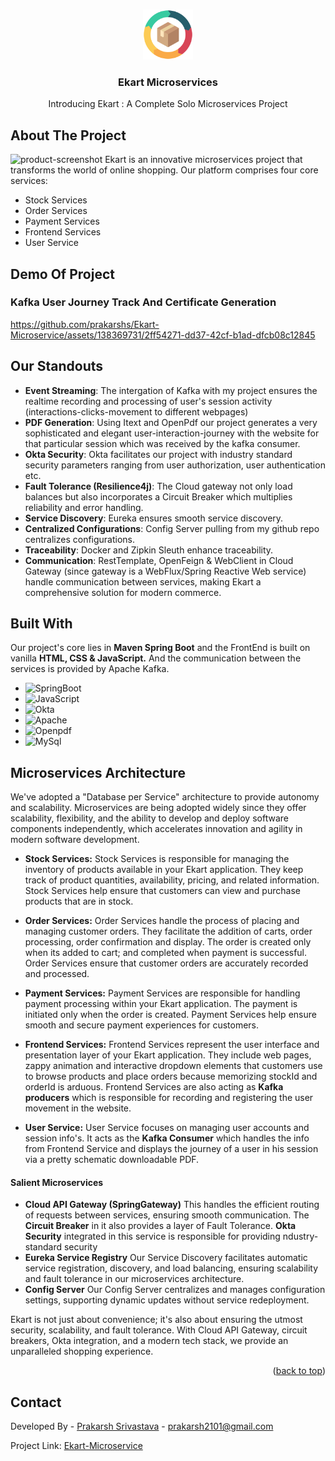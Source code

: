 
<a name="readme-top"></a>


<!-- PROJECT LOGO -->
<br />
<div align="center">
  <div href="https://github.com/prakarshs/Ekart-Microservice">
    <img src="images/logo.png" alt="Logo" width="80" height="80">
  </div>

  <h3 align="center">Ekart Microservices</h3>

  <p align="center">
    Introducing Ekart : A Complete Solo Microservices Project

</div>




<!-- ABOUT THE PROJECT -->
## About The Project
![product-screenshot]
Ekart is an innovative microservices project that transforms the world of online shopping. Our platform comprises four core services:

- Stock Services
- Order Services
- Payment Services
- Frontend Services
- User Service

## Demo Of Project
### Kafka User Journey Track And Certificate Generation
https://github.com/prakarshs/Ekart-Microservice/assets/138369731/2ff54271-dd37-42cf-b1ad-dfcb08c12845


## Our Standouts

- **Event Streaming**: The intergation of Kafka with my project ensures the realtime recording and processing of user's session activity (interactions-clicks-movement to different webpages)
- **PDF Generation**: Using Itext and OpenPdf our project generates a very sophisticated and elegant user-interaction-journey with the website for that particular session which was received by the kafka consumer.
- **Okta Security**: Okta facilitates our project with industry standard security parameters ranging from user authorization, user authentication etc.
- **Fault Tolerance (Resilience4j)**: The Cloud gateway not only load balances but also incorporates a Circuit Breaker which multiplies reliability and error handling.
- **Service Discovery**: Eureka ensures smooth service discovery.
- **Centralized Configurations**: Config Server pulling from my github repo centralizes configurations.
- **Traceability**: Docker and Zipkin Sleuth enhance traceability.
- **Communication**: RestTemplate, OpenFeign & WebClient in Cloud Gateway (since gateway is a WebFlux/Spring Reactive Web service) handle communication between services, making Ekart a comprehensive solution for modern commerce.
## Built With

Our project's core lies in **Maven Spring Boot** and the FrontEnd is built on vanilla **HTML, CSS & JavaScript.** And the communication between the services is provided by Apache Kafka.

* ![SpringBoot]
* ![JavaScript]
* ![Okta]
* ![Apache]
* ![Openpdf]
* ![MySql]  


## Microservices Architecture

We've adopted a "Database per Service" architecture to provide autonomy and scalability. Microservices are being adopted widely since they offer scalability, flexibility, and the ability to develop and deploy software components independently, which accelerates innovation and agility in modern software development.

- **Stock Services:**
Stock Services is responsible for managing the inventory of products available in your Ekart application. They keep track of product quantities, availability, pricing, and related information. Stock Services help ensure that customers can view and purchase products that are in stock.

- **Order Services:**
Order Services handle the process of placing and managing customer orders. They facilitate the addition of carts, order processing, order confirmation and display. The order is created only when its added to cart; and completed when payment is successful. Order Services ensure that customer orders are accurately recorded and processed.


- **Payment Services:**
Payment Services are responsible for handling payment processing within your Ekart application. The payment is initiated only when the order is created. Payment Services help ensure smooth and secure payment experiences for customers.

- **Frontend Services:**
Frontend Services represent the user interface and presentation layer of your Ekart application. They include web pages, zappy animation and interactive dropdown elements that customers use to browse products and place orders because memorizing stockId and orderId is arduous. Frontend Services are also acting as **Kafka producers** which is responsible for recording and registering the user movement in the website.

- **User Service:**
User Service focuses on managing user accounts and session info's. It acts as the **Kafka Consumer** which handles the info from Frontend Service and displays the journey of a user in his session via a pretty schematic downloadable PDF.

#### Salient Microservices

-  **Cloud API Gateway (SpringGateway)**
This handles the efficient routing of requests between services, ensuring smooth communication. The **Circuit Breaker** in it also provides a layer of Fault Tolerance. **Okta Security** integrated in this service is responsible for providing ndustry-standard security
-  **Eureka Service Registry**
Our Service Discovery facilitates automatic service registration, discovery, and load balancing, ensuring scalability and fault tolerance in our microservices architecture.
-  **Config Server**
Our Config Server centralizes and manages configuration settings, supporting dynamic updates without service redeployment.



Ekart is not just about convenience; it's also about ensuring the utmost security, scalability, and fault tolerance. With Cloud API Gateway, circuit breakers, Okta integration, and a modern tech stack, we provide an unparalleled shopping experience.


<p align="right">(<a href="#readme-top">back to top</a>)</p>



<!-- CONTACT -->
## Contact

Developed By - [Prakarsh Srivastava](https://www.linkedin.com/in/prakarsh2101/) - prakarsh2101@gmail.com

Project Link: [Ekart-Microservice](https://github.com/prakarshs/Ekart-Microservice)







<!-- MARKDOWN LINKS & IMAGES -->
<!-- https://www.markdownguide.org/basic-syntax/#reference-style-links -->
[contributors-shield]: https://img.shields.io/github/contributors/othneildrew/Best-README-Template.svg?style=for-the-badge
[contributors-url]: https://github.com/othneildrew/Best-README-Template/graphs/contributors
[forks-shield]: https://img.shields.io/github/forks/othneildrew/Best-README-Template.svg?style=for-the-badge
[forks-url]: https://github.com/othneildrew/Best-README-Template/network/members
[stars-shield]: https://img.shields.io/github/stars/othneildrew/Best-README-Template.svg?style=for-the-badge
[stars-url]: https://github.com/othneildrew/Best-README-Template/stargazers
[issues-shield]: https://img.shields.io/github/issues/othneildrew/Best-README-Template.svg?style=for-the-badge
[issues-url]: https://github.com/othneildrew/Best-README-Template/issues
[license-shield]: https://img.shields.io/github/license/othneildrew/Best-README-Template.svg?style=for-the-badge
[license-url]: https://github.com/othneildrew/Best-README-Template/blob/master/LICENSE.txt
[linkedin-shield]: https://img.shields.io/badge/-LinkedIn-black.svg?style=for-the-badge&logo=linkedin&colorB=555
[product-screenshot]: images/demo.gif
[SpringBoot]: https://img.shields.io/badge/SpringBoot-32CD32?style=for-the-badge&logo=springBoot&logoColor=white
[JavaScript]: https://img.shields.io/badge/JavaScript-FFEA00?style=for-the-badge&logo=javaScript&logoColor=black
[Docker]: https://img.shields.io/badge/Docker-0096FF?style=for-the-badge&logo=docker&logoColor=white
[Apache]: https://img.shields.io/badge/Apache%20Kafka-DE3163?style=for-the-badge&logo=apache&logoColor=white
[Openpdf]: https://img.shields.io/badge/OpenPDF-F3F2ED?style=for-the-badge&logo=adobe&logoColor=DE3163
[MySql]: https://img.shields.io/badge/MySql-F28C28?style=for-the-badge&logo=mysql&logoColor=white
[Next.js]: https://img.shields.io/badge/next.js-000000?style=for-the-badge&logo=nextdotjs&logoColor=white
[Next-url]: https://nextjs.org/
[React.js]: https://img.shields.io/badge/React-20232A?style=for-the-badge&logo=react&logoColor=61DAFB
[React-url]: https://reactjs.org/
[Vue.js]: https://img.shields.io/badge/Vue.js-35495E?style=for-the-badge&logo=vuedotjs&logoColor=4FC08D
[Vue-url]: https://vuejs.org/
[Okta]: https://img.shields.io/badge/OKTA-00008b?style=for-the-badge&logo=okta&logoColor=white
[Angular.io]: https://img.shields.io/badge/Angular-DD0031?style=for-the-badge&logo=angular&logoColor=white
[Angular-url]: https://angular.io/
[Svelte.dev]: https://img.shields.io/badge/Svelte-4A4A55?style=for-the-badge&logo=svelte&logoColor=FF3E00
[Svelte-url]: https://svelte.dev/
[Laravel.com]: https://img.shields.io/badge/Laravel-FF2D20?style=for-the-badge&logo=laravel&logoColor=white
[Laravel-url]: https://laravel.com
[Bootstrap.com]: https://img.shields.io/badge/Bootstrap-563D7C?style=for-the-badge&logo=bootstrap&logoColor=white
[Bootstrap-url]: https://getbootstrap.com
[JQuery.com]: https://img.shields.io/badge/jQuery-0769AD?style=for-the-badge&logo=jquery&logoColor=white
[JQuery-url]: https://jquery.com 
